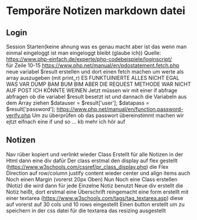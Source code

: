 # Temporäre Notizen markdown datei

## Login
Session Starten(keine ahnung was es genau macht aber ist das wenn man einmal eingeloggt ist man eingeloggt bleibt (glaube ich))
Quelle:  https://www.php-einfach.de/experte/php-codebeispiele/loginscript/  
für Zeile 10-15
https://www.php.net/manual/en/pdostatement.fetch.php
neue variabel $result erstellen und dort einen fetch machen um werte als array auszugeben (mit print_r)
ES FUNKTUINIERTE ALLES NICHT EGAL WAS VAR DUMP BAM BUM BIM ABER DIE REQUEST METHODE WAR NICHT AUF POST ICH KÖNNTE WEINEN
Jetzt müssen wir mit einer if abfrage abfragen ob die variabel $result besetzt ist 
und dannach die Variabeln aus dem Array ziehen $datauser = $result['user']; $datapass = $result['password'];
https://www.php.net/manual/en/function.password-verify.php 
Um zu überprüfen ob das passwort übereinstimmt machen wir ejtzt eifnach eine if und so ... kb mehr ich hör auf

## Notizen
Nav rüber kopiert und verlinkt wieder
Class Erstellt für alle Notizen in der Html dann eine div dafür
Der class erstmal den display auf flex gestellt (https://www.w3schools.com/cssref/pr_class_display.php)
die Flex Direction auf row/column
justify content wieder center und align items auch
Noch einen Margin (vorerst 20px Oben)
Nun Noch eine Class erstellen (Notiz) die wird dann für jede Einzelne Notiz benutzt
Neue div erstellt die Notiz heißt, dort erstmal eine Überschrift reingemacht eine form erstellt mit einer textarea (https://www.w3schools.com/tags/tag_textarea.asp) diese auf vorerst auf 30 cols und 10 rows eingestellt
Einen button erstellt um zu speichern
in der css datei für die textarea das resizing ausgestellt